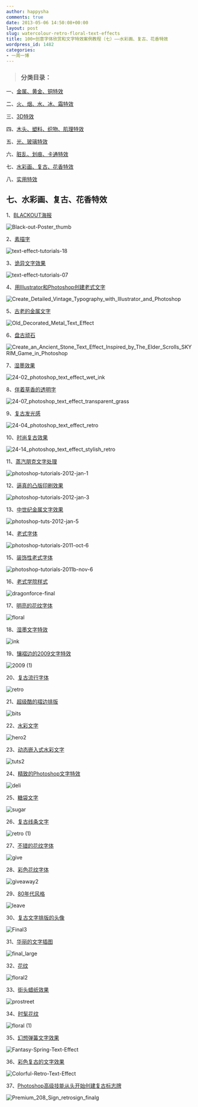 ```yaml
---
author: happysha
comments: true
date: 2013-05-06 14:50:08+00:00
layout: post
slug: watercolour-retro-floral-text-effects
title: 100+创意字体欣赏和文字特效案例教程（七）——水彩画、复古、花香特效
wordpress_id: 1482
categories:
- 一周一博
---
```


> 

> 
> ### **分类目录：**
> 
> 
一、[金属、黄金、铜特效](http://www.1z1b.com/one-blog-a-week/metal-glod-copper-text-effects/)

二、[火、烟、水、冰、霜特效](http://www.1z1b.com/one-blog-a-week/fire-smoke-water-text-effects/)

三、[3D特效](http://www.1z1b.com/one-blog-a-week/3d-text-effects/)

四、[木头、塑料、织物、肌理特效](http://www.1z1b.com/one-blog-a-week/wood-plastic-abric-text-effects/)

五、[光、玻璃特效](http://www.1z1b.com/one-blog-a-week/light-glass-text-effects/)

六、[脏乱、划痕、卡通特效](http://www.1z1b.com/one-blog-a-week/mess-scratch-cartoon-text-effects/)

七、[水彩画、复古、花香特效](http://www.1z1b.com/one-blog-a-week/watercolour-retro-floral-text-effects/)

八、[实用特效](http://www.1z1b.com/one-blog-a-week/practical-text-effects/)




## 七、水彩画、复古、花香特效


1、[BLACKOUT海报](http://demen1.deviantart.com/art/BLACKOUT-POSTER-80310858)

![Black-out-Poster_thumb](/wp-content/uploads/2013/04/Black-out-Poster_thumb.jpg)

2、[素描字](http://www.psd-dude.com/tutorials/photoshop.aspx?t=create-a-sketch-text-in-photoshop)

![text-effect-tutorials-18](/wp-content/uploads/2013/04/text-effect-tutorials-181.jpg)

3、[诡异文字效果](http://psd.tutsplus.com/tutorials/text-effects-tutorials/scary-text-effect/)

![text-effect-tutorials-07](/wp-content/uploads/2013/04/text-effect-tutorials-071.jpg)

4、[用Illustrator和Photoshop创建老式文字](http://psd.tutsplus.com/tutorials/text-effects-tutorials/vintage-typography/)

![Create_Detailed_Vintage_Typography_with_Illustrator_and_Photoshop](/wp-content/uploads/2013/04/Create_Detailed_Vintage_Typography_with_Illustrator_and_Photoshop.jpg)

5、[古老的金属文字](http://textuts.com/old-decorated-metal-text-effect/)

![Old_Decorated_Metal_Text_Effect](/wp-content/uploads/2013/04/Old_Decorated_Metal_Text_Effect.jpg)

6、[盘古顽石](http://www.psdvault.com/text-effects/create-an-ancient-stone-text-effect-inspired-by-the-elder-scrolls-v-skyrim-game-in-photoshop/)

![Create_an_Ancient_Stone_Text_Effect_Inspired_by_The_Elder_Scrolls_SKYRIM_Game_in_Photoshop](/wp-content/uploads/2013/04/Create_an_Ancient_Stone_Text_Effect_Inspired_by_The_Elder_Scrolls_SKYRIM_Game_in_Photoshop.jpg)

7、[湿墨效果](http://www.blog.spoongraphics.co.uk/tutorials/create-a-cool-wet-ink-typography-effect-in-photoshop)

![24-02_photoshop_text_effect_wet_ink](/wp-content/uploads/2013/04/24-02_photoshop_text_effect_wet_ink.jpg)

8、[伴着草香的透明字](http://www.psdvault.com/drawing/create-a-transparent-text-effect-with-fresh-grass-texture-and-custom-brushset/)

![24-07_photoshop_text_effect_transparent_grass](/wp-content/uploads/2013/04/24-07_photoshop_text_effect_transparent_grass.jpg)

9、[复古发光感](http://webdesignledger.com/tutorials/create-a-new-retro-text-effect-in-photoshop)

![24-04_photoshop_text_effect_retro](/wp-content/uploads/2013/04/24-04_photoshop_text_effect_retro.jpg)

10、[时尚复古效果](http://psd.tutsplus.com/tutorials/text-effects-tutorials/how-to-quickly-create-a-stylish-retro-text-effect/)

![24-14_photoshop_text_effect_stylish_retro](/wp-content/uploads/2013/04/24-14_photoshop_text_effect_stylish_retro.jpg)

11、[蒸汽朋克文字处理](http://wegraphics.net/blog/tutorials/how-to-illustrate-a-steampunk-type-treatment-in-photoshop/)

![photoshop-tutorials-2012-jan-1](/wp-content/uploads/2013/04/photoshop-tutorials-2012-jan-1.jpg)

12、[逼真的凸版印刷效果](http://abduzeedo.com/realistic-letterpress-effect-photoshop)

![photoshop-tutorials-2012-jan-3](/wp-content/uploads/2013/04/photoshop-tutorials-2012-jan-3.jpg)

13、[中世纪金属文字效果](http://abduzeedo.com/medieval-metal-text-effect-photoshop)

![photoshop-tuts-2012-jan-5](/wp-content/uploads/2013/04/photoshop-tuts-2012-jan-5.jpg)

14、[老式字体](http://abduzeedo.com/vintage-typography-experiment-illustrator-and-photoshop)

![photoshop-tutorials-2011-oct-6](/wp-content/uploads/2013/04/photoshop-tutorials-2011-oct-6.jpg)

15、[装饰性老式字体](http://design.creativefan.com/vintage-typography-tutorial/)

![photoshop-tutorials-2011b-nov-6](/wp-content/uploads/2013/04/photoshop-tutorials-2011b-nov-6.jpg)

16、[老式学院样式](http://www.gomediazine.com/tutorials/old-school-type-line-gradients/)

![dragonforce-final](/wp-content/uploads/2013/04/dragonforce-final.jpg)

17、[明亮的花纹字体](http://www.gomediazine.com/tutorials/old-school-type-line-gradients/)

![floral](/wp-content/uploads/2013/04/floral.jpg)

18、[湿墨文字特效](http://www.blog.spoongraphics.co.uk/tutorials/create-a-cool-wet-ink-typography-effect-in-photoshop)

![ink](/wp-content/uploads/2013/04/ink.jpg)

19、[镶褶边的2009文字特效](http://drawingclouds.com/2009/05/create-a-frilly-2009-typo/)

![2009 (1)](/wp-content/uploads/2013/04/2009-1.jpg)

20、[复古流行字体](http://www.tutorial9.net/photoshop/create-a-retro-pop-style-wallpaper/)

![retro](/wp-content/uploads/2013/04/retro.jpg)

21、[超级酷的褶边排版](http://abduzeedo.com/super-cool-frilly-bits-typography)

![bits](/wp-content/uploads/2013/04/bits.jpg)

22、[水彩文字](http://pshero.com/archives/watercolor-text)

![hero2](/wp-content/uploads/2013/04/hero2.jpg)

23、[动态嵌入式水彩文字](http://psd.tutsplus.com/tutorials/designing-tutorials/dynamic-recessed-watercolor-typography-in-photoshop/)

![tuts2](/wp-content/uploads/2013/04/tuts2.jpg)

24、[精致的Photoshop文字特效](http://www.photoshopstar.com/text/delicate-text-effect/)

![deli](/wp-content/uploads/2013/04/deli.jpg)

25、[糖袋文字](http://pshero.com/archives/the-sugar-bag-effect)

![sugar](/wp-content/uploads/2013/04/sugar.jpg)

26、[复古线条文字](http://photoshoptutorials.ws/photoshop-tutorials/text-effects/retro-text.html)

![retro (1)](/wp-content/uploads/2013/04/retro-1.jpg)

27、[不错的花纹字体](http://abduzeedo.com/awesome-floral-type-fireworks-and-photoshop-5-minutes)

![give](/wp-content/uploads/2013/04/give.jpg)

28、[彩色花纹字体](http://abduzeedo.com/awesome-floral-type-fireworks-and-photoshop-5-minutes)

![giveaway2](/wp-content/uploads/2013/04/giveaway2.jpg)

29、[80年代风格](http://www.gomediazine.com/tutorials/80s-style-design-photoshop/)

![leave](/wp-content/uploads/2013/04/leave.jpg)

30、[复古文字排版的头像](http://psd.tutsplus.com/tutorials/text-effects-tutorials/how-to-make-a-typographic-retro-space-face/)

![Final3](/wp-content/uploads/2013/04/Final3.jpg)

31、[华丽的文字插图](http://psd.tutsplus.com/tutorials/text-effects-tutorials/how-to-create-a-richly-ornate-typographic-illustration/)

![final_large](/wp-content/uploads/2013/04/final_large.jpg)

32、[花纹](http://www.psdrockstar.com/text-effects/floral-text-wallpaper/)

![floral2](/wp-content/uploads/2013/04/floral2.jpg)

33、[街头蜡纸效果](http://hv-designs.co.uk/2008/02/17/need-for-speed-pro-street-stencil-tutorial/)

![prostreet](/wp-content/uploads/2013/04/prostreet.png)

34、[时髦花纹](http://psdlearning.com/2008/09/stylish-floral-typography/)

![floral (1)](/wp-content/uploads/2013/04/floral-1.jpg)

35、[幻想弹簧文字效果](http://textuts.com/fantasy-spring-text-effect/)

![Fantasy-Spring-Text-Effect](/wp-content/uploads/2013/04/Fantasy-Spring-Text-Effect1.jpg)

36、[彩色复古的文字效果](http://textuts.com/colorful-retro-text-effect/)

![Colorful-Retro-Text-Effect](/wp-content/uploads/2013/04/Colorful-Retro-Text-Effect.jpg)

37、[Photoshop高级技能从头开始创建复古标志牌](https://tutsplus.com/tutorial/retro-neon-sign/?WT.mc_id=premium_psdtuts_ed)

![Premium_208_Sign_retrosign_finalg](/wp-content/uploads/2013/05/Premium_208_Sign_retrosign_finalg.jpg)
